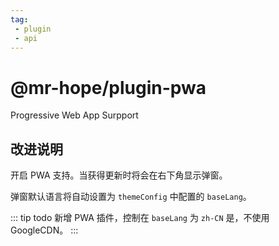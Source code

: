 ```yaml
---
tag: 
 - plugin
 - api
---
```


# @mr-hope/plugin-pwa <MyBadge text="新增" />  <MyBadge text="主题色适配" />  <MyBadge text="夜间模式适配" />

Progressive Web App Surpport

## 改进说明

开启 PWA 支持。当获得更新时将会在右下角显示弹窗。

弹窗默认语言将自动设置为 `themeConfig` 中配置的 `baseLang`。

::: tip todo
新增 PWA 插件，控制在 `baseLang` 为 `zh-CN` 是，不使用 GoogleCDN。
:::
